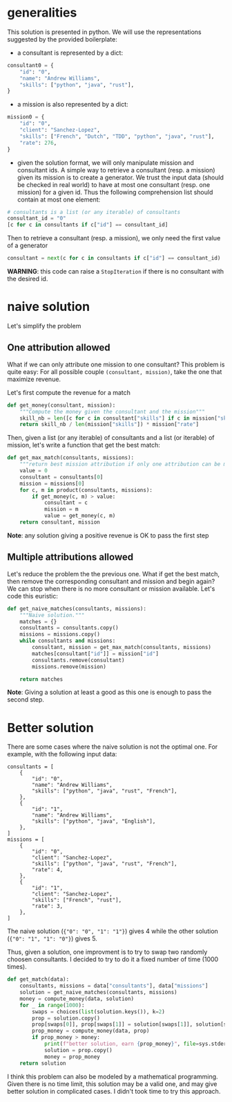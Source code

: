 # generalities

This solution is presented in python. We will use the representations suggested
by the provided boilerplate:

* a consultant is represented by a dict:

```python
consultant0 = {
    "id": "0",
    "name": "Andrew Williams",
    "skills": ["python", "java", "rust"],
}
```

* a mission is also represented by a dict:
```python
mission0 = {
    "id": "0",
    "client": "Sanchez-Lopez",
    "skills": ["French", "Dutch", "TDD", "python", "java", "rust"],
    "rate": 276,
}
```

* given the solution format, we will only manipulate mission and consultant ids.
A simple way to retrieve a consultant (resp. a mission) given its mission is to
create a generator. We trust the input data (should be checked in real world)
to have at most one consultant (resp. one mission) for a given id. Thus the following
comprehension list  should contain at most one element:

```python
# consultants is a list (or any iterable) of consultants
consultant_id = "0"
[c for c in consultants if c["id"] == consultant_id]
```

Then to retrieve a consultant (resp. a mission), we only need the first value
of a generator

```python
consultant = next(c for c in consultants if c["id"] == consultant_id)
```

**WARNING**: this code can raise a `StopIteration` if there is no consultant
with the desired id.


# naive solution

Let's simplify the problem

## One attribution allowed

What if we can only attribute one mission to one consultant?
This problem is quite easy: For all possible couple `(consultant, mission)`,
take the one that maximize revenue.

Let's first compute the revenue for a match

```python
def get_money(consultant, mission):
    """Compute the money given the consultant and the mission"""
    skill_nb = len([c for c in consultant["skills"] if c in mission["skills"]])
    return skill_nb / len(mission["skills"]) * mission["rate"]
```

Then, given a list (or any iterable) of consultants and a list (or iterable)
of mission, let's write a function that get the best match:

```python
def get_max_match(consultants, missions):
    """return best mission attribution if only one attribution can be made"""
    value = 0
    consultant = consultants[0]
    mission = missions[0]
    for c, m in product(consultants, missions):
        if get_money(c, m) > value:
            consultant = c
            mission = m
            value = get_money(c, m)
    return consultant, mission
```

__Note__: any solution giving a positive revenue is OK to pass the first step


## Multiple attributions allowed

Let's reduce the problem the the previous one.
What if get the best match, then remove the corresponding consultant and mission
and begin again? We can stop when there is no more consultant or mission available.
Let's code this euristic:

```python
def get_naive_matches(consultants, missions):
    """Naive solution."""
    matches = {}
    consultants = consultants.copy()
    missions = missions.copy()
    while consultants and missions:
        consultant, mission = get_max_match(consultants, missions)
        matches[consultant["id"]] = mission["id"]
        consultants.remove(consultant)
        missions.remove(mission)

    return matches
```

__Note__: Giving a solution at least a good as this one is enough to pass the
second step.


# Better solution


There are some cases where the naive solution is not the optimal one.
For example, with the following input data:

```
consultants = [
    {
        "id": "0",
        "name": "Andrew Williams",
        "skills": ["python", "java", "rust", "French"],
    },
    {
        "id": "1",
        "name": "Andrew Williams",
        "skills": ["python", "java", "English"],
    },
]
missions = [
    {
        "id": "0",
        "client": "Sanchez-Lopez",
        "skills": ["python", "java", "rust", "French"],
        "rate": 4,
    },
    {
        "id": "1",
        "client": "Sanchez-Lopez",
        "skills": ["French", "rust"],
        "rate": 3,
    },
]
```

The naive solution (`{"0": "0", "1": "1"}`) gives 4 while the other solution
(`{"0": "1", "1": "0"}`) gives 5.

Thus, given a solution, one improvment is to try to swap two randomly choosen
consultants.
I decided to try to do it a fixed number of time (1000 times).


```python
def get_match(data):
    consultants, missions = data["consultants"], data["missions"]
    solution = get_naive_matches(consultants, missions)
    money = compute_money(data, solution)
    for _ in range(1000):
        swaps = choices(list(solution.keys()), k=2)
        prop = solution.copy()
        prop[swaps[0]], prop[swaps[1]] = solution[swaps[1]], solution[swaps[0]]
        prop_money = compute_money(data, prop)
        if prop_money > money:
            print(f"better solution, earn {prop_money}", file=sys.stderr)
            solution = prop.copy()
            money = prop_money
    return solution
```


I think this problem can also be modeled by a mathematical programming. Given
there is no time limit, this solution may be a valid one, and may give better
solution in complicated cases. I didn't took time to try this approach.
